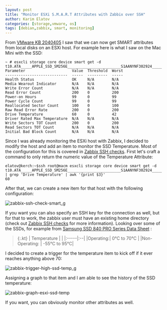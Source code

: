 ```yaml
---
layout: post
title: "Monitor ESXi S.M.A.R.T Attributes with Zabbix over SSH"
author: Karim Elatov
categories: [storage,vmware, os]
tags: [debian,zabbix, smart, monitoring]
---
```


From [VMware KB 2040405](http://kb.vmware.com/kb/2040405) I saw that we can now get SMART attributes from local disks on an ESXi host. For example here is what I saw on the Mac Mini with the SSD:

	~ # esxcli storage core device smart get -d t10.ATA_____APPLE_SSD_SM256E________________________S1AANYNF302924______
	Parameter                     Value  Threshold  Worst
	----------------------------  -----  ---------  -----
	Health Status                 OK     N/A        N/A  
	Media Wearout Indicator       N/A    N/A        N/A  
	Write Error Count             N/A    N/A        N/A  
	Read Error Count              200    0          200  
	Power-on Hours                99     0          99   
	Power Cycle Count             99     0          99   
	Reallocated Sector Count      100    0          100  
	Raw Read Error Rate           200    0          200  
	Drive Temperature             60     0          42   
	Driver Rated Max Temperature  N/A    N/A        N/A  
	Write Sectors TOT Count       200    0          200  
	Read Sectors TOT Count        N/A    N/A        N/A  
	Initial Bad Block Count       N/A    N/A        N/A  

Since I was already monitoring the ESXi host with Zabbix, I decided to modify the host and add an item to monitor the SSD Temperature. Most of the configuration for this is covered in [Zabbix SSH checks](https://www.zabbix.com/documentation/2.0/manual/config/items/itemtypes/ssh_checks). First let's craft a command to only return the numeric value of the Temperature Attribute:

	elatov@kerch:~$ssh root@macm esxcli storage core device smart get -d t10.ATA_____APPLE_SSD_SM256E________________________S1AANYNF302924______ | grep 'Drive Temperature' | awk '{print $3}'
	60

After that, we can create a new item for that host with the following configuration:

![zabbix-ssh-check-smart_g](https://dl.dropboxusercontent.com/u/24136116/blog_pics/zabbix-ssh-command-esxi/zabbix-ssh-check-smart_g.png)

If you want you can also specify an SSH key for the connection as well, but for that to work, the zabbix user must have an existing home directory (check out  [Zabbix SSH checks](https://www.zabbix.com/documentation/2.0/manual/config/items/itemtypes/ssh_checks) for more information). Looking over some of the SSDs, for example from [Samsung SSD 840 PRO Series Data Sheet](http://www.samsung.com/global/business/semiconductor/Downloads/DataSheet-Samsung_SSD_840_PRO_Rev12.pdf) :

> {:.kt}
> | Temperature | |
> |:-----|:--|
> |Operating:|  0°C to 70°C |
> |Non-Operating: | -55°C to 95°C| 

I decided to create a trigger for the temperature item to kick off if it ever reaches anything above 70:

![zabbix-trigger-high-ssd-temp_g](https://dl.dropboxusercontent.com/u/24136116/blog_pics/zabbix-ssh-command-esxi/zabbix-trigger-high-ssd-temp_g.png)

Assigning a graph to that item and I am able to see the history of the SSD temperature:

![zabbix-graph-esxi-ssd-temp](https://dl.dropboxusercontent.com/u/24136116/blog_pics/zabbix-ssh-command-esxi/zabbix-graph-esxi-ssd-temp.png)

If you want, you can obviously monitor other attributes as well.
